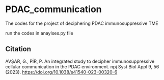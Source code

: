 # PDAC_communication
The codes for the project of deciphering PDAC immunosuppressive TME

run the codes in anaylses.py file

## Citation
AVŞAR, G., PİR, P. An integrated study to decipher immunosuppressive cellular communication in the PDAC environment. npj Syst Biol Appl 9, 56 (2023). https://doi.org/10.1038/s41540-023-00320-6
